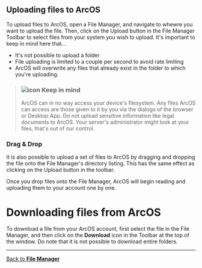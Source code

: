 ## Uploading files to ArcOS

To upload files to ArcOS, open a File Manager, and navigate to whewre you want to upload the file. Then, click on the Upload button in the File Manager Toolbar to select files from your system you wish to upload. It's important to keep in mind here that...

- It's not possible to upload a folder
- File uploading is limited to a couple per second to avoid rate limiting
- ArcOS will overwrite any files that already exist in the folder to which you're uploading.

> ### ![icon](#WarningIcon) **Keep in mind**
>
> ArcOS can in no way access your device's filesystem. Any files ArcOS can access are those given to it by you via the dialogs of the browser or Desktop App. Do not upload sensitive information like legal documents to ArcOS. Your server's administrator might look at your files, that's out of our control.

### Drag & Drop

It is also possible to upload a set of files to ArcOS by dragging and dropping the file onto the File Manager's directory listing. This has the same effect as clicking on the Upload button in the toolbar.

Once you drop files onto the File Manager, ArcOS will begin reading and uploading them to your account one by one.

# Downloading files from ArcOS

To download a file from your ArcOS account, first select the file in the File Manager, and then click on the **Download** icon in the Toolbar at the top of the window. Do note that it is not possible to download entire folders.

---

[Back to **File Manager**](@client/help/FileManager.md)
